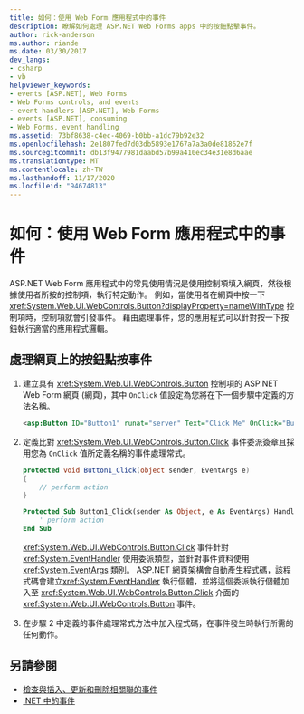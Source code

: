 ```yaml
---
title: 如何：使用 Web Form 應用程式中的事件
description: 瞭解如何處理 ASP.NET Web Forms apps 中的按鈕點擊事件。
author: rick-anderson
ms.author: riande
ms.date: 03/30/2017
dev_langs:
- csharp
- vb
helpviewer_keywords:
- events [ASP.NET], Web Forms
- Web Forms controls, and events
- event handlers [ASP.NET], Web Forms
- events [ASP.NET], consuming
- Web Forms, event handling
ms.assetid: 73bf8638-c4ec-4069-b0bb-a1dc79b92e32
ms.openlocfilehash: 2e1807fed7d03db5893e1767a7a3a0de81862e7f
ms.sourcegitcommit: db13f9477981daabd57b99a410ec34e31e8d6aae
ms.translationtype: MT
ms.contentlocale: zh-TW
ms.lasthandoff: 11/17/2020
ms.locfileid: "94674813"
---
```

# <a name="how-to-consume-events-in-a-web-forms-app"></a>如何：使用 Web Form 應用程式中的事件

ASP.NET Web Form 應用程式中的常見使用情況是使用控制項填入網頁，然後根據使用者所按的控制項，執行特定動作。 例如，當使用者在網頁中按一下 <xref:System.Web.UI.WebControls.Button?displayProperty=nameWithType> 控制項時，控制項就會引發事件。 藉由處理事件，您的應用程式可以針對按一下按鈕執行適當的應用程式邏輯。  
  
## <a name="handle-a-button-click-event-on-a-webpage"></a>處理網頁上的按鈕點按事件  
  
1. 建立具有 <xref:System.Web.UI.WebControls.Button> 控制項的 ASP.NET Web Form 網頁 (網頁)，其中 `OnClick` 值設定為您將在下一個步驟中定義的方法名稱。  
  
    ```xml  
    <asp:Button ID="Button1" runat="server" Text="Click Me" OnClick="Button1_Click" />  
    ```  
  
2. 定義比對 <xref:System.Web.UI.WebControls.Button.Click> 事件委派簽章且採用您為 `OnClick` 值所定義名稱的事件處理常式。  
  
    ```csharp  
    protected void Button1_Click(object sender, EventArgs e)  
    {  
        // perform action  
    }  
    ```  
  
    ```vb  
    Protected Sub Button1_Click(sender As Object, e As EventArgs) Handles Button1.Click  
        ' perform action  
    End Sub  
    ```  
  
     <xref:System.Web.UI.WebControls.Button.Click> 事件針對 <xref:System.EventHandler> 使用委派類型，並針對事件資料使用 <xref:System.EventArgs> 類別。 ASP.NET 網頁架構會自動產生程式碼，該程式碼會建立<xref:System.EventHandler> 執行個體，並將這個委派執行個體加入至 <xref:System.Web.UI.WebControls.Button.Click> 介面的 <xref:System.Web.UI.WebControls.Button> 事件。  
  
3. 在步驟 2 中定義的事件處理常式方法中加入程式碼，在事件發生時執行所需的任何動作。  
  
## <a name="see-also"></a>另請參閱

- [檢查與插入、更新和刪除相關聯的事件](data-access/editing-inserting-and-deleting-data/examining-the-events-associated-with-inserting-updating-and-deleting-cs.md)
- [.NET 中的事件](/dotnet/standard/index.md)
